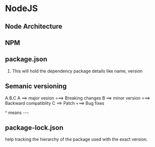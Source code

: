 # NodeJS
Node Architecture
-------------------

NPM
----------------
package.json
-------------------
1. This will hold the dependency package details like name, version

Semanic versioning
---------------------
A.B.C
A  ==> major vesion    ===> Breaking changes
B  ==> minor version   ===> Backward compatiblity
C  ==> Patch           ===> Bug fixes

^ means ---

package-lock.json
------------------------
help tracking the hierarchy of the package used with the exact version.



